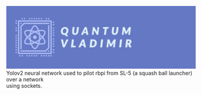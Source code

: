 ![](https://raw.githubusercontent.com/nnnnnzo/Quantum-Vladimir/main/Assets/badge.png)
<br>Yolov2 neural network used to pilot rbpi from SL-5 (a squash ball launcher) over a network 
<br>using sockets.
